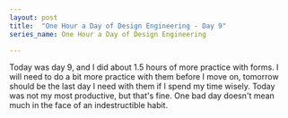 ```yaml
---
layout: post
title:  "One Hour a Day of Design Engineering - Day 9"
series_name: One Hour a Day of Design Engineering

---
```


Today was day 9, and I did about 1.5 hours of more practice with forms. I will need to do a bit more practice with them before I move on, tomorrow should be the last day I need with them if I spend my time wisely. Today was not my most productive, but that's fine. One bad day doesn't mean much in the face of an indestructible habit. 
